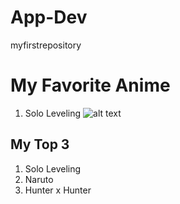 # App-Dev
myfirstrepository

# My Favorite Anime
1. Solo Leveling
![alt text](https://static1.cbrimages.com/wordpress/wp-content/uploads/sharedimages/2024/04/solo-leveling-arise.jpg)

## My Top 3 
1. Solo Leveling
2. Naruto
3. Hunter x Hunter


